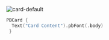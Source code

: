 ![card-default](https://github.com/powerhome/playbook/assets/92755007/2209c5d4-806f-4a54-98f4-4ed864b7fad2)

```swift
PBCard {
  Text("Card Content").pbFont(.body)
 }
```
